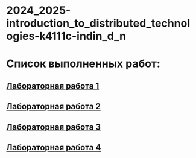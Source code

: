 # 2024_2025-introduction_to_distributed_technologies-k4111c-indin_d_n

# Список выполненных работ:
## [Лабораторная работа 1](Lab1/lab1_report.md)
## [Лабораторная работа 2](Lab2/lab2_report.md)
## [Лабораторная работа 3](Lab3/lab3_report.md)
## [Лабораторная работа 4](#)
